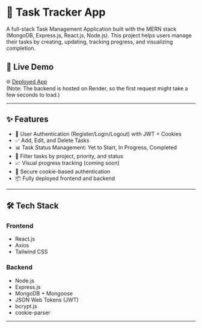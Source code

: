 # 🧠 Task Tracker App

A full-stack Task Management Application built with the MERN stack (MongoDB, Express.js, React.js, Node.js). This project helps users manage their tasks by creating, updating, tracking progress, and visualizing completion.

## 🚀 Live Demo

🌐 [Deployed App](https://tasktracker-1.onrender.com)  
(Note: The backend is hosted on Render, so the first request might take a few seconds to load.)

---

## ✨ Features

- 🔐 User Authentication (Register/Login/Logout) with JWT + Cookies
- ✅ Add, Edit, and Delete Tasks
- 📊 Task Status Management: Yet to Start, In Progress, Completed
- 🧩 Filter tasks by project, priority, and status
- 📈 Visual progress tracking (coming soon)
- 🍪 Secure cookie-based authentication
- 📦 Fully deployed frontend and backend

---

## 🛠️ Tech Stack

### Frontend
- React.js
- Axios
- Tailwind CSS

### Backend
- Node.js
- Express.js
- MongoDB + Mongoose
- JSON Web Tokens (JWT)
- bcrypt.js
- cookie-parser

---
